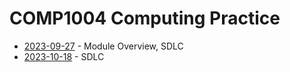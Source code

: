 # COMP1004 Computing Practice

- [2023-09-27](/learning-uni/COMP1004/notes/2023-09-27.md) - Module Overview, SDLC
- [2023-10-18](/learning-uni/COMP1004/notes/2023-10-18.md) - SDLC